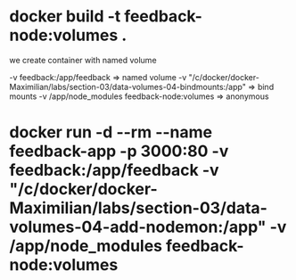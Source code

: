 
# docker build -t feedback-node:volumes .

we create container with named volume 

 -v feedback:/app/feedback  => named volume
 -v "/c/docker/docker-Maximilian/labs/section-03/data-volumes-04-bindmounts:/app"  =>  bind mounts
 -v /app/node_modules feedback-node:volumes => anonymous

# docker run -d --rm --name feedback-app -p 3000:80 -v feedback:/app/feedback -v "/c/docker/docker-Maximilian/labs/section-03/data-volumes-04-add-nodemon:/app" -v /app/node_modules feedback-node:volumes

